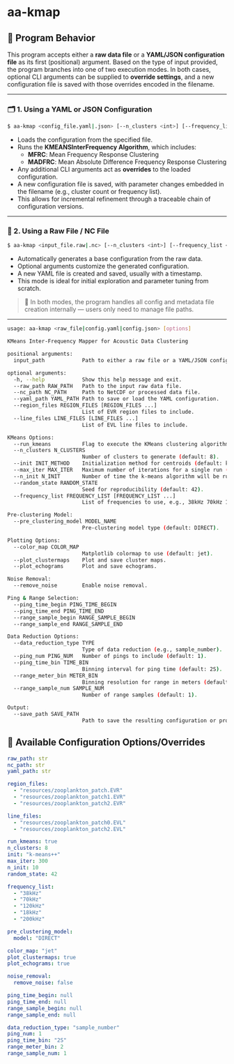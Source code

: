 
# aa-kmap

## 🔧 Program Behavior

This program accepts either a **raw data file** or a **YAML/JSON configuration file** as its first (positional) argument. Based on the type of input provided, the program branches into one of two execution modes. In both cases, optional CLI arguments can be supplied to **override settings**, and a new configuration file is saved with those overrides encoded in the filename.

---

### 🗂️ 1. Using a YAML or JSON Configuration

```bash
$ aa-kmap <config_file.yaml|.json> [--n_clusters <int>] [--frequency_list <list>] [--save_path <output_path>]
```

- Loads the configuration from the specified file.
- Runs the **KMEANSInterFrequency Algorithm**, which includes:
  - **MFRC**: Mean Frequency Response Clustering
  - **MADFRC**: Mean Absolute Difference Frequency Response Clustering
- Any additional CLI arguments act as **overrides** to the loaded configuration.
- A new configuration file is saved, with parameter changes embedded in the filename (e.g., cluster count or frequency list).
- This allows for incremental refinement through a traceable chain of configuration versions.

---

### 📄 2. Using a Raw File / NC File

```bash
$ aa-kmap <input_file.raw|.nc> [--n_clusters <int>] [--frequency_list <list>] [--save_path <output_path>]
```

- Automatically generates a base configuration from the raw data.
- Optional arguments customize the generated configuration.
- A new YAML file is created and saved, usually with a timestamp.
- This mode is ideal for initial exploration and parameter tuning from scratch.

> 📝 In both modes, the program handles all config and metadata file creation internally — users only need to manage file paths.

---

```bash
usage: aa-kmap <raw_file|config.yaml|config.json> [options]

KMeans Inter-Frequency Mapper for Acoustic Data Clustering

positional arguments:
  input_path            Path to either a raw file or a YAML/JSON configuration file.

optional arguments:
  -h, --help            Show this help message and exit.
  --raw_path RAW_PATH   Path to the input raw data file.
  --nc_path NC_PATH     Path to NetCDF or processed data file.
  --yaml_path YAML_PATH Path to save or load the YAML configuration.
  --region_files REGION_FILES [REGION_FILES ...]
                        List of EVR region files to include.
  --line_files LINE_FILES [LINE_FILES ...]
                        List of EVL line files to include.

KMeans Options:
  --run_kmeans          Flag to execute the KMeans clustering algorithm.
  --n_clusters N_CLUSTERS
                        Number of clusters to generate (default: 8).
  --init INIT_METHOD    Initialization method for centroids (default: k-means++).
  --max_iter MAX_ITER   Maximum number of iterations for a single run (default: 300).
  --n_init N_INIT       Number of time the k-means algorithm will be run (default: 10).
  --random_state RANDOM_STATE
                        Seed for reproducibility (default: 42).
  --frequency_list FREQUENCY_LIST [FREQUENCY_LIST ...]
                        List of frequencies to use, e.g., 38kHz 70kHz 120kHz.

Pre-clustering Model:
  --pre_clustering_model MODEL_NAME
                        Pre-clustering model type (default: DIRECT).

Plotting Options:
  --color_map COLOR_MAP
                        Matplotlib colormap to use (default: jet).
  --plot_clustermaps    Plot and save cluster maps.
  --plot_echograms      Plot and save echograms.

Noise Removal:
  --remove_noise        Enable noise removal.

Ping & Range Selection:
  --ping_time_begin PING_TIME_BEGIN
  --ping_time_end PING_TIME_END
  --range_sample_begin RANGE_SAMPLE_BEGIN
  --range_sample_end RANGE_SAMPLE_END

Data Reduction Options:
  --data_reduction_type TYPE
                        Type of data reduction (e.g., sample_number).
  --ping_num PING_NUM   Number of pings to include (default: 1).
  --ping_time_bin TIME_BIN
                        Binning interval for ping time (default: 2S).
  --range_meter_bin METER_BIN
                        Binning resolution for range in meters (default: 2).
  --range_sample_num SAMPLE_NUM
                        Number of range samples (default: 1).

Output:
  --save_path SAVE_PATH
                        Path to save the resulting configuration or processed file.

```

## 🧰 Available Configuration Options/Overrides

```yaml
raw_path: str
nc_path: str
yaml_path: str

region_files:
  - "resources/zooplankton_patch.EVR"
  - "resources/zooplankton_patch1.EVR"
  - "resources/zooplankton_patch2.EVR"

line_files:
  - "resources/zooplankton_patch0.EVL"
  - "resources/zooplankton_patch2.EVL"

run_kmeans: true
n_clusters: 8
init: "k-means++"
max_iter: 300
n_init: 10
random_state: 42

frequency_list:
  - "38kHz"
  - "70kHz"
  - "120kHz"
  - "18kHz"
  - "200kHz"

pre_clustering_model:
  model: "DIRECT"

color_map: "jet"
plot_clustermaps: true
plot_echograms: true

noise_removal:
  remove_noise: false

ping_time_begin: null
ping_time_end: null
range_sample_begin: null
range_sample_end: null

data_reduction_type: "sample_number"
ping_num: 1
ping_time_bin: "2S"
range_meter_bin: 2
range_sample_num: 1
```
